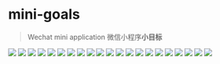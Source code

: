 # mini-goals
> Wechat mini application
> 微信小程序**小目标**

![](https://github.com/cnarutox/mini-goals/blob/master/images/Mini%20Goals_%E9%A1%B5%E9%9D%A2_01.jpg)
![](https://github.com/cnarutox/mini-goals/blob/master/images/Mini%20Goals_%E9%A1%B5%E9%9D%A2_02.jpg)
![](https://github.com/cnarutox/mini-goals/blob/master/images/Mini%20Goals_%E9%A1%B5%E9%9D%A2_03.jpg)
![](https://github.com/cnarutox/mini-goals/blob/master/images/Mini%20Goals_%E9%A1%B5%E9%9D%A2_04.jpg)
![](https://github.com/cnarutox/mini-goals/blob/master/images/Mini%20Goals_%E9%A1%B5%E9%9D%A2_05.jpg)
![](https://github.com/cnarutox/mini-goals/blob/master/images/Mini%20Goals_%E9%A1%B5%E9%9D%A2_06.jpg)
![](https://github.com/cnarutox/mini-goals/blob/master/images/Mini%20Goals_%E9%A1%B5%E9%9D%A2_07.jpg)
![](https://github.com/cnarutox/mini-goals/blob/master/images/Mini%20Goals_%E9%A1%B5%E9%9D%A2_08.jpg)
![](https://github.com/cnarutox/mini-goals/blob/master/images/Mini%20Goals_%E9%A1%B5%E9%9D%A2_09.jpg)
![](https://github.com/cnarutox/mini-goals/blob/master/images/Mini%20Goals_%E9%A1%B5%E9%9D%A2_10.jpg)
![](https://github.com/cnarutox/mini-goals/blob/master/images/Mini%20Goals_%E9%A1%B5%E9%9D%A2_11.jpg)
![](https://github.com/cnarutox/mini-goals/blob/master/images/Mini%20Goals_%E9%A1%B5%E9%9D%A2_12.jpg)
![](https://github.com/cnarutox/mini-goals/blob/master/images/Mini%20Goals_%E9%A1%B5%E9%9D%A2_13.jpg)
![](https://github.com/cnarutox/mini-goals/blob/master/images/Mini%20Goals_%E9%A1%B5%E9%9D%A2_14.jpg)
![](https://github.com/cnarutox/mini-goals/blob/master/images/Mini%20Goals_%E9%A1%B5%E9%9D%A2_15.jpg)
![](https://github.com/cnarutox/mini-goals/blob/master/images/Mini%20Goals_%E9%A1%B5%E9%9D%A2_16.jpg)
![](https://github.com/cnarutox/mini-goals/blob/master/images/Mini%20Goals_%E9%A1%B5%E9%9D%A2_17.jpg)
![](https://github.com/cnarutox/mini-goals/blob/master/images/Mini%20Goals_%E9%A1%B5%E9%9D%A2_18.jpg)
![](https://github.com/cnarutox/mini-goals/blob/master/images/Mini%20Goals_%E9%A1%B5%E9%9D%A2_19.jpg)
![](https://github.com/cnarutox/mini-goals/blob/master/images/Mini%20Goals_%E9%A1%B5%E9%9D%A2_20.jpg)
![](https://github.com/cnarutox/mini-goals/blob/master/images/Mini%20Goals_%E9%A1%B5%E9%9D%A2_21.jpg)
